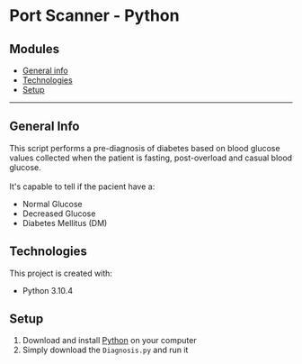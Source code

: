 # Port Scanner - Python #

## Modules
* [General info](#general-info)
* [Technologies](#tecnologies)
* [Setup](#setup)

- - - -

## General Info
This script performs a pre-diagnosis of diabetes based on blood glucose values collected when the patient is fasting, post-overload and casual blood glucose.\
\
It's capable to tell if the pacient have a:
* Normal Glucose
* Decreased Glucose
* Diabetes Mellitus (DM)

## Technologies
This project is created with:
* Python 3.10.4

## Setup
1. Download and install [Python](https://www.python.org/downloads/) on your computer
2. Simply download the `Diagnosis.py` and run it

